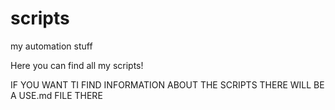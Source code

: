 # scripts
 my automation stuff

Here you can find all my scripts!

IF YOU WANT TI FIND INFORMATION ABOUT THE SCRIPTS THERE WILL BE A USE.md 
FILE THERE

